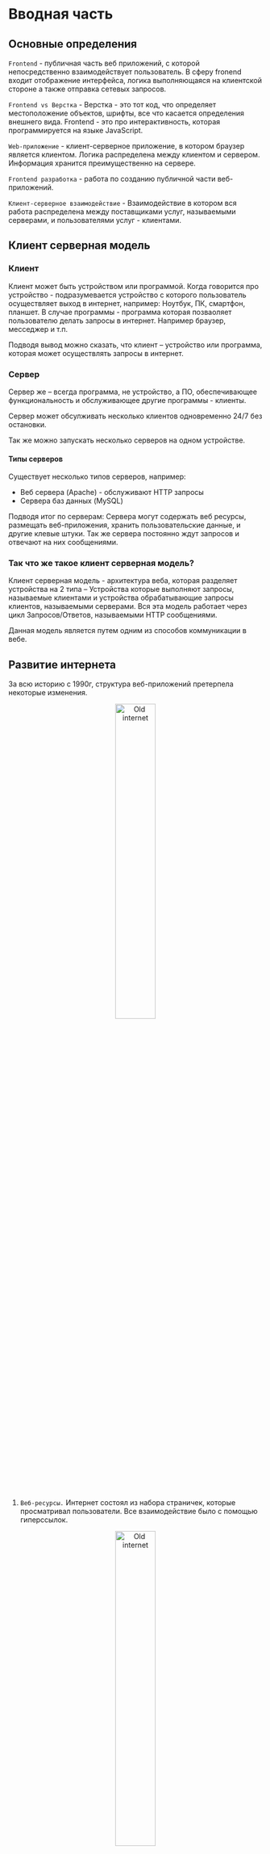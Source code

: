 # Вводная часть

## Основные определения

`Frontend` - публичная часть веб приложений, с которой непосредственно взаимодействует пользователь. В сферу fronend входит отображение интерфейса, логика выполняющаяся на клиентской стороне а также отправка сетевых запросов.

`Frontend vs Верстка` - Верстка - это тот код, что определяет местоположение объектов, шрифты, все что касается определения внешнего вида. Frontend - это про интерактивность, которая программируется на языке JavaScript.

`Web-приложение` - клиент-серверное приложение, в котором браузер является клиентом. Логика распределена между клиентом и сервером. Информация хранится преимущественно на сервере.

`Frontend разработка` - работа по созданию публичной части веб-приложений.

`Клиент-серверное взаимодействие` - Взаимодействие в котором вся работа распределена между поставщиками услуг, называемыми серверами, и пользователями услуг - клиентами.

## Клиент серверная модель

### Клиент

Клиент может быть устройством или программой. Когда говорится про устройство - подразумевается устройство с которого пользователь осуществляет выход в интернет, например: Ноутбук, ПК, смартфон, планшет.
В случае программы - программа которая позваоляет пользователю делать запросы в интернет. Например браузер, месседжер и т.п.

Подводя вывод можно сказать, что клиент – устройство или программа, которая может осуществлять запросы в интернет.

### Сервер

Сервер же – всегда программа, не устройство, а ПО, обеспечивающее функциональность и обслуживающее другие программы - клиенты.

Сервер может обсулживать несколько клиентов одновременно 24/7 без остановки.

Так же можно запускать несколько серверов на одном устройстве.

#### Типы серверов

Существует несколько типов серверов, например:

- Веб сервера (Apache) - обслуживают HTTP запросы
- Сервера баз данных (MySQL)

Подводя итог по серверам: Сервера могут содержать веб ресурсы, размещать веб-приложения, хранить пользовательские данные, и другие клевые штуки. Так же сервера постоянно ждут запросов и отвечают на них сообщениями.

### Так что же такое клиент серверная модель?

Клиент серверная модель - архитектура веба, которая разделяет устройства на 2 типа – Устройства которые выполняют запросы, называемые клиентами и устройства обрабатывающие запросы клиентов, называемыми серверами. Вся эта модель работает через цикл Запросов/Ответов, называемыми HTTP сообщениями.

Данная модель является путем одним из способов коммуникации в вебе. 

## Развитие интернета

За всю историю с 1990г, структура веб-приложений претерпела некоторые изменения.

<p align="center">
  <img src="./lect_images/internet_old.png" alt="Old internet"
       width="40%">
</p>

1. `Веб-ресурсы.` Интернет состоял из набора страничек, которые просматривал пользователи. Все взаимодействие было с помощью гиперссылок.

<p align="center">
  <img src="./lect_images/internet_new.png" alt="Old internet"
       width="40%">
</p>

2. `Веб-сервисы.` Появились HTML-формы. Теперь пользователи не только потребляют контент, но и могут создавать его. На стороне сервера появился API и БД для хранения даных.

<p align="center">
  <img src="./lect_images/internet_current.png" alt="Old internet"
       width="40%">
</p>

3. `Веб-приложения` С развитием мобильных устройств, увеличилось количество клиентов. Работать по строй схеме стало не выгодно. Поэтому был принят подход вынести часть логики с сервера на клиент. Появилась маршрутизация и генерация интерфейса на клиенте.

## Что находится внутри браузера?

<p align="center">
  <img src="./lect_images/browser_architecture.png" alt="Old internet"
       width="40%">
</p>

Современный браузер состоит из нескольких процессов. Первый - процесс браузера, в котором содержится работа с пользовательским интерфейсом, сетью, работа с диском и т.п.
А также создается по процессу на каждую открытую вкладку.

Присутствует процесс для рендера контента. Содержит внутри себя:

- Алгоритмы отрисовки HTML. (WebKit, Blink, Gecko, Presto)
- JS движок, исполняющий JS код в браузере. (V8, SpiderMonkey, JavaScriptCore)
- DOM Binding, способы для взаимодействия JS с HTML страницей.
  
Т.к в браузере выполняются приложения, написанные другими разработчиками, имеются несколько ограничений:

- Нельзя взаимодействовать с файловой системой.
- Нет доступа к сетевым функциям, кроме тех что предоставляет браузер.
- Нет способов организовывать многопоточные вычисления.
- Нельзя создавать новые процессы (Открывать другие программы).

## На чем создаются клиентская часть веб-приложений?

Приложения в браузере работают на трех основных технологиях:

- HTML - Про расположение объектов.
- CSS - Про внешний вид объектов.
- JavaScript - Про интерактивность объектов.

## Из чего состоит код веб-страницы?

### HTML

HTML (Hyper Text Markup Language) - Язык разметки документов во всемирной паутине. Он отвечает за создание и расположение элементов страницы.
Страницы состоят из набора тегов, которые можно узнать по угловым скобкам. По ним браузер понимает где простой текст,а где интерактивный элемент, например - видео.

История развития HTML:

- 1993 - HTML 2.0
- 1997 январь - HTML 3.2
- 1997 декабрь - HTML 4.0
- 1999 - HTML 4.1
- 2012 - HTML5

Для того чтобы понять из чего состоит базовая HTML страничка откроем в Google Chrome [демо-страницу](./demo_1/simple-html_1.html) и посмотрим на нее.

<p align="center">
  <img src="./lect_images/screenshot.png" alt="Screenshot"
       width="40%">
</p>

Нажмем на страницу правой кнопкой мыши и нажмем "Просмотреть код" и мы увидем панель разработчика. На ней мы можем увидеть структуру нашего документа, наводя на которые, можно увидеть что браузер выделяет их в окне страницы, позволяя просто определить какой элемент где находится на странице.

<p align="center">
  <img src="./lect_images/screenshot_home-with-devtools.png" alt="Screenshot with dev tools"
       width="40%">
</p>

Что есть в HTML коде? В нем есть определенные элементы, которые выглядят как английские слова окруженные угловыми стрелками, например: `<h1>`, `<p>` и т.д.
Эти элементы называются HTML тегами.

Полный список тегов, присутсвующих в HTML, можно посмотреть [здесь](http://htmlbook.ru/html), либо самостоятельно найти в интернете. Большинство из них, практически никогда не используются.

Рассмотрим тег "`p`":

```html
<p>Какой либо текст</p>
```

первая его часть - `<p>`, является открывающей частью, вторая `</p>` - закрывающей. Отличается тем что у закрывающей после угловой скобки идет символ «слеш».

Внутри тегов располагаются некоторые слова называющиеся атрибутами тегов. Они имеют название и значение.
Например:

```html
<html lang="ru">
```

`lang` - в данном случае является атрибутом со значением `ru`.

Имя атрибута говорит браузеру, какой признак нужно поменять, а значение — каким этот признак должен стать.
Атрибуты встраиваются только в открывающий тег. Их значения пишут в одинарных или двойных ковычках. Порядок атрибутов не имеет значение.

Также в языке HTML присутствует еще одна вещь заслуживающая внимания - комментарии. Выглядят они вот так:

```html
<!-- Пользователь не увидит этот текст -->
```

Внутри такой конструкции может быть что угодно, необходимы для разметки структуры HTML документа.

### Детальный разбор страницы

Каждая HTML страница начинается со строки `<!DOCTYPE html>`, этот тег должен всегда находиться в первой строке каждой страницы. Является ключевым компонентом web-страниц, претендующих на соответствие стандартам: без него ваш код и CSS не пройдут проверку валидатором. Он означает что формат этого документа – HTML5.

Далее открывается тег `<html>` с тегом `lang="ru"`, который говорит браузеру что эта страница на русском яызке. В данном теге содержится 2 элемента - `<head>` и `<body>`.

#### Head

`<head>` - голова документа, содержит в себе разные параметры, например заголовок, описание страницы, стили, подгружаемы скрипты и т.д.

Внутри него расположен тег `<title>` – заголовок страницы, который отображается как название вкладки, а так же служит для поисквой выдачи.

В теге `<style>` расположен код, который задает как должны выглядеть элементы, например цвет, шрифт и т.д.

#### Body

`<body>` - тело документа, в котором содержится основной код страницы.

В данном примере в теге `<body>`, содержится тег `<div>`, внутри которого расположены: картинка в теге `<img>`, заголовок первого уровня в теге `<h1>` и параграф или абзац в теге `<p>`.
